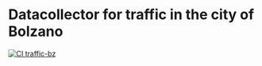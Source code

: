 # Datacollector for traffic in the city of Bolzano

[![CI traffic-bz](https://github.com/noi-techpark/bdp-commons/actions/workflows/ci-traffic-bz.yml/badge.svg)](https://github.com/noi-techpark/bdp-commons/actions/workflows/ci-traffic-bz.yml)
